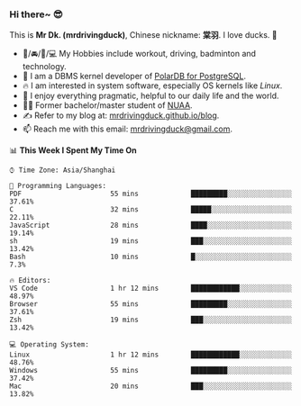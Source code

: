 ### Hi there~ 😎

This is **Mr Dk. (mrdrivingduck)**, Chinese nickname: **棠羽**. I love ducks. 🦆

- 💪/🚘/🏸/💻 My Hobbies include workout, driving, badminton and technology.
- 🍊 I am a DBMS kernel developer of [PolarDB for PostgreSQL](https://github.com/ApsaraDB/PolarDB-for-PostgreSQL).
- 🔥 I am interested in system software, especially OS kernels like *Linux*.
- 🔧 I enjoy everything pragmatic, helpful to our daily life and the world.
- 👨‍🎓 Former bachelor/master student of [NUAA](https://en.wikipedia.org/wiki/Nanjing_University_of_Aeronautics_and_Astronautics).
- ✍ Refer to my blog at: [mrdrivingduck.github.io/blog](https://www.mrdrivingduck.cn/blog/#/).
- 📫 Reach me with this email: [mrdrivingduck@gmail.com](mailto:mrdrivingduck@gmail.com).

<!--START_SECTION:waka-->
📊 **This Week I Spent My Time On** 

```text
⌚︎ Time Zone: Asia/Shanghai

💬 Programming Languages: 
PDF                      55 mins             █████████░░░░░░░░░░░░░░░░   37.61% 
C                        32 mins             █████░░░░░░░░░░░░░░░░░░░░   22.11% 
JavaScript               28 mins             ████░░░░░░░░░░░░░░░░░░░░░   19.14% 
sh                       19 mins             ███░░░░░░░░░░░░░░░░░░░░░░   13.42% 
Bash                     10 mins             █░░░░░░░░░░░░░░░░░░░░░░░░   7.3%

🔥 Editors: 
VS Code                  1 hr 12 mins        ████████████░░░░░░░░░░░░░   48.97% 
Browser                  55 mins             █████████░░░░░░░░░░░░░░░░   37.61% 
Zsh                      19 mins             ███░░░░░░░░░░░░░░░░░░░░░░   13.42%

💻 Operating System: 
Linux                    1 hr 12 mins        ████████████░░░░░░░░░░░░░   48.76% 
Windows                  55 mins             █████████░░░░░░░░░░░░░░░░   37.42% 
Mac                      20 mins             ███░░░░░░░░░░░░░░░░░░░░░░   13.82%

```


<!--END_SECTION:waka-->

<!-- ![Mr Dk.'s GitHub Stats](https://github-readme-stats.vercel.app/api?username=mrdrivingduck&count_private&show_icons=true&theme=buefy) -->

<!-- ![Most Used Languages](https://github-readme-stats.vercel.app/api/top-langs/?username=mrdrivingduck&exclude_repo=mips32-CPU,snort-tcp-socket&theme=buefy&layout=compact&langs_count=10) -->


<!--
**mrdrivingduck/mrdrivingduck** is a ✨ _special_ ✨ repository because its `README.md` (this file) appears on your GitHub profile.

Here are some ideas to get you started:

- 🔭 I’m currently working on ...
- 🌱 I’m currently learning ...
- 👯 I’m looking to collaborate on ...
- 🤔 I’m looking for help with ...
- 💬 Ask me about ...
- 📫 How to reach me: ...
- 😄 Pronouns: ...
- ⚡ Fun fact: ...
-->
